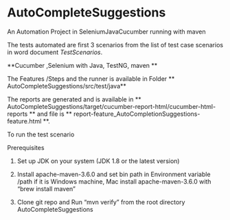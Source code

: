 # AutoCompleteSuggestions
An Automation Project in SeleniumJavaCucumber running with maven 

The tests automated are first 3 scenarios from the list of test case scenarios in word document *TestScenarios*.

 **Cucumber ,Selenium with Java, TestNG, maven **



The Features /Steps and the runner is available in Folder 
** AutoCompleteSuggestions/src/test/java**

The reports are generated and is available in ** AutoCompleteSuggestions/target/cucumber-report-html/cucumber-html-reports
 ** and file is ** report-feature_AutoCompletionSuggestions-feature.html **.

To run the test scenario 

Prerequisites 

1. Set up JDK on your system (JDK 1.8 or the latest version)

2. Install apache-maven-3.6.0 and set bin path in Environment variable /path if it is Windows machine, Mac install apache-maven-3.6.0 with “brew install maven”

3. Clone  git repo and  Run “mvn verify” from the root directory  AutoCompleteSuggestions
